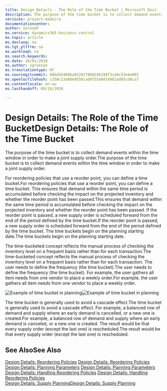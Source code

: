 ```yaml
---
title: Design Details - The Role of the Time Bucket | Microsoft Docs
description: The purpose of the time bucket is to collect demand events within the time window in order to make a joint supply order.
services: project-madeira
documentationcenter: 
author: SorenGP
ms.service: dynamics365-business-central
ms.topic: article
ms.devlang: na
ms.tgt_pltfrm: na
ms.workload: na
ms.search.keywords: 
ms.date: 10/01/2018
ms.author: sgroespe
ms.translationtype: HT
ms.sourcegitcommit: 9dbd92409ba02281f008246194f3ce0c53e4e001
ms.openlocfilehash: c258c13a08e9556caddf55a0d14962ad85cd8ca7
ms.contentlocale: en-au
ms.lasthandoff: 09/28/2018

---
```

# <a name="design-details-the-role-of-the-time-bucket"></a><span data-ttu-id="2b805-103">Design Details: The Role of the Time Bucket</span><span class="sxs-lookup"><span data-stu-id="2b805-103">Design Details: The Role of the Time Bucket</span></span>
<span data-ttu-id="2b805-104">The purpose of the time bucket is to collect demand events within the time window in order to make a joint supply order.</span><span class="sxs-lookup"><span data-stu-id="2b805-104">The purpose of the time bucket is to collect demand events within the time window in order to make a joint supply order.</span></span>  

 <span data-ttu-id="2b805-105">For reordering policies that use a reorder point, you can define a time bucket.</span><span class="sxs-lookup"><span data-stu-id="2b805-105">For reordering policies that use a reorder point, you can define a time bucket.</span></span> <span data-ttu-id="2b805-106">This ensures that demand within the same time period is accumulated before checking the impact on the projected inventory and whether the reorder point has been passed.</span><span class="sxs-lookup"><span data-stu-id="2b805-106">This ensures that demand within the same time period is accumulated before checking the impact on the projected inventory and whether the reorder point has been passed.</span></span> <span data-ttu-id="2b805-107">If the reorder point is passed, a new supply order is scheduled forward from the end of the period defined by the time bucket.</span><span class="sxs-lookup"><span data-stu-id="2b805-107">If the reorder point is passed, a new supply order is scheduled forward from the end of the period defined by the time bucket.</span></span> <span data-ttu-id="2b805-108">The time buckets begin on the planning starting date.</span><span class="sxs-lookup"><span data-stu-id="2b805-108">The time buckets begin on the planning starting date.</span></span>  

 <span data-ttu-id="2b805-109">The time-bucketed concept reflects the manual process of checking the inventory level on a frequent basis rather than for each transaction.</span><span class="sxs-lookup"><span data-stu-id="2b805-109">The time-bucketed concept reflects the manual process of checking the inventory level on a frequent basis rather than for each transaction.</span></span> <span data-ttu-id="2b805-110">The user needs to define the frequency (the time bucket).</span><span class="sxs-lookup"><span data-stu-id="2b805-110">The user needs to define the frequency (the time bucket).</span></span> <span data-ttu-id="2b805-111">For example, the user gathers all item needs from one vendor to place a weekly order.</span><span class="sxs-lookup"><span data-stu-id="2b805-111">For example, the user gathers all item needs from one vendor to place a weekly order.</span></span>  

 <span data-ttu-id="2b805-112">![Example of time bucket in planning](media/nav_app_supply_planning_2_reorder_cycle.png "Example of time bucket in planning")</span><span class="sxs-lookup"><span data-stu-id="2b805-112">![Example of time bucket in planning](media/nav_app_supply_planning_2_reorder_cycle.png "Example of time bucket in planning")</span></span>  

 <span data-ttu-id="2b805-113">The time bucket is generally used to avoid a cascade effect.</span><span class="sxs-lookup"><span data-stu-id="2b805-113">The time bucket is generally used to avoid a cascade effect.</span></span> <span data-ttu-id="2b805-114">For example, a balanced row of demand and supply where an early demand is cancelled, or a new one is created.</span><span class="sxs-lookup"><span data-stu-id="2b805-114">For example, a balanced row of demand and supply where an early demand is canceled, or a new one is created.</span></span> <span data-ttu-id="2b805-115">The result would be that every supply order (except the last one) is rescheduled.</span><span class="sxs-lookup"><span data-stu-id="2b805-115">The result would be that every supply order (except the last one) is rescheduled.</span></span>  

## <a name="see-also"></a><span data-ttu-id="2b805-116">See Also</span><span class="sxs-lookup"><span data-stu-id="2b805-116">See Also</span></span>  
 <span data-ttu-id="2b805-117">[Design Details: Reordering Policies](design-details-reordering-policies.md) </span><span class="sxs-lookup"><span data-stu-id="2b805-117">[Design Details: Reordering Policies](design-details-reordering-policies.md) </span></span>  
 <span data-ttu-id="2b805-118">[Design Details: Planning Parameters](design-details-planning-parameters.md) </span><span class="sxs-lookup"><span data-stu-id="2b805-118">[Design Details: Planning Parameters](design-details-planning-parameters.md) </span></span>  
 <span data-ttu-id="2b805-119">[Design Details: Handling Reordering Policies](design-details-handling-reordering-policies.md) </span><span class="sxs-lookup"><span data-stu-id="2b805-119">[Design Details: Handling Reordering Policies](design-details-handling-reordering-policies.md) </span></span>  
 [<span data-ttu-id="2b805-120">Design Details: Supply Planning</span><span class="sxs-lookup"><span data-stu-id="2b805-120">Design Details: Supply Planning</span></span>](design-details-supply-planning.md)

